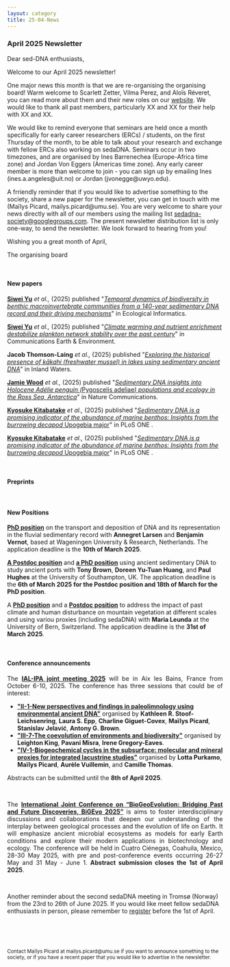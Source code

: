 ```yaml
---
layout: category
title: 25-04-News
---
```


<div class="section">
<h3 class="section-title underline">April 2025 Newsletter</h3>
</div>

<div class="intro">
<p> Dear sed-DNA enthusiasts,</p>

<p>Welcome to our April 2025 newsletter!</p>

<p>One major news this month is that we are re-organising the organising board! Warm welcome to Scarlett Zetter, Vilma Perez, and Aloïs Réveret, you can read more about them and their new roles on our <a href="https://sedadna.github.io/category/board.html">website</a>. We would like to thank all past members, particularly XX and XX for their help with XX and XX. 

<p>We would like to remind everyone that seminars are held once a month specifically for early career researchers (ERCs) / students, on the first Thursday of the month, to be able to talk about your research and exchange with fellow ERCs also working on sedaDNA. Seminars occur in two timezones, and are organised by Ines Barrenechea (Europe-Africa time zone) and Jordan Von Eggers (Americas time zone). Any early career member is more than welcome to join - you can sign up by emailing Ines (ines.a.angeles@uit.no) or Jordan (jvonegge@uwyo.edu).</p>

<p>A frriendly reminder that if you would like to advertise something to the society, share a new paper for the newsletter, you can get in touch with me (Maïlys Picard, mailys.picard@umu.se). You are very welcome to share your news directly with all of our members using the mailing list <a href="mailto:sedadna-society@googlegroups.com">sedadna-society@googlegroups.com</a>. The present newsletter distribution list is only one-way, to send the newsletter. We look forward to hearing from you!</p>

<p>Wishing you a great month of April,</p>
<p>The organising board</p>
 

<br>
<div class="intro">
<h4 class="section-title underline">New papers</h4>

<p><a href="https://www.researchgate.net/profile/Siwei-Yu-2" target="_blank"><b>Siwei Yu</b></a> <i> et al.,</i> (2025) published "<a href="https://doi.org/10.1016/j.ecoinf.2025.103119" target="_blank"><u><i>Temporal dynamics of biodiversity in benthic macroinvertebrate communities from a 140-year sedimentary DNA record and their driving mechanisms</i></u></a>" in Ecological Informatics.</p>

<p><a href="https://www.researchgate.net/profile/Siwei-Yu-2" target="_blank"><b>Siwei Yu</b></a> <i> et al.,</i> (2025) published "<a href="https://doi.org/10.1038/s43247-025-02206-3" target="_blank"><u><i>Climate warming and nutrient enrichment destabilize plankton network stability over the past century</i></u></a>" in Communications Earth & Environment.</p>

<p><b>Jacob Thomson-Laing</b><i> et al.,</i> (2025) published "<a href="https://doi.org/10.1080/20442041.2025.2475685" target="_blank"><u><i>Exploring the historical presence of kākahi (freshwater mussel) in lakes using sedimentary ancient DNA</i></u></a>" in Inland Waters.</p>

<p><a href="https://www.researchgate.net/profile/Jamie-Wood-5" target="_blank"><b>Jamie Wood</b></a> <i> et al.,</i> (2025) published "<a href="https://doi.org/10.1038/s41467-025-56925-4" target="_blank"><u><i>Sedimentary DNA insights into Holocene Adélie penguin (</i>Pygoscelis adeliae<i>) populations and ecology in the Ross Sea, Antarctica</i></u></a>" in Nature Communications.</p>

<p><a href="https://www.researchgate.net/profile/Siwei-Yu-2" target="_blank"><b>Kyosuke Kitabatake</b></a> <i> et al.,</i> (2025) published "<a href="https://doi.org/10.1371/journal.pone.0318235" target="_blank"><u><i>Sedimentary DNA is a promising indicator of the abundance of marine benthos: Insights from the burrowing decapod </i>Upogebia major</u></a>" in PLoS ONE .</p>

<p><a href="https://www.researchgate.net/profile/Siwei-Yu-2" target="_blank"><b>Kyosuke Kitabatake</b></a> <i> et al.,</i> (2025) published "<a href="https://doi.org/10.1371/journal.pone.0318235" target="_blank"><u><i>Sedimentary DNA is a promising indicator of the abundance of marine benthos: Insights from the burrowing decapod </i>Upogebia major</u></a>" in PLoS ONE .</p>






<br>

<div class="intro">
<h4 class="section-title underline">Preprints</h4>



 
<br>
<div class="intro">
<h4 class="section-title underline">New Positions</h4> 
    
<p><a href="https://www.wur.nl/nl/vacature/phd-position-sedimentary-ancient-dna-sedadna-as-a-robust-tool-for-river-science.htm" target="_blank"><b>PhD position</b></a> on the transport and deposition of DNA and its representation in the fluvial sedimentary record with <b>Annegret Larsen</b> and <b>Benjamin Vernot</b>, based at Wageningen University & Research, Netherlands. The application deadline is the <b>10th of March 2025</b>.</p>

<p><a href="https://jobs.soton.ac.uk/Vacancy.aspx?ref=3002725WR" target="_blank"><b>A Postdoc position</b></a> and <a href="https://www.findaphd.com/phds/project/the-palaeoecology-and-sedadna-of-ancient-ports/?p181593" target="_blank"><b>a PhD position</b></a> using ancient sedimentary DNA to study ancient ports with <b>Tony Brown</b>, <b>Doreen Yu-Tuan Huang</b>, and <b>Paul Hughes</b> at the University of Southampton, UK. The application deadline is the <b>6th of March 2025 for the Postdoc position and 18th of March for the PhD position</b>.</p>

<p>A <a href="https://euraxess.ec.europa.eu/jobs/314957" target="_blank"><b>PhD position</b></a> and a <a href="https://euraxess.ec.europa.eu/jobs/314958" target="_blank"><b>Postdoc position</b></a> to address the impact of past climate and human disturbance on mountain vegetation at different scales and using variou proxies (including sedaDNA) with <b>Maria Leunda</b> at the University of Bern, Switzerland. The application deadline is the <b>31st of March 2025</b>.</p>


<br>

<div class="intro">
<h4 class="section-title underline">Conference announcements</h4>   


 
<p align="justify">The <a href="https://ialipa-2025.sciencesconf.org/resource/page/id/43" target="_blank"><b>IAL-IPA joint meeting 2025</b></a> will be in Aix les Bains, France from October 6-10, 2025. The conference has three sessions that could be of interest: 
   <ul>
  <li><a href="https://ialipa-2025.sciencesconf.org/resource/page/id/11" target="_blank"><b> "II-1-New perspectives and findings in paleolimnology using environmental ancient DNA"</b></a> organised by <b>Kathleen R. Stoof-Leichsenring</b>, <b>Laura S. Epp</b>, <b>Charline Giguet-Covex</b>, <b>Maïlys Picard</b>, <b>Stanislav Jelavić</b>, <b>Antony G. Brown</b>.</li>
    <li><a href="https://ialipa-2025.sciencesconf.org/resource/page/id/20" target="_blank"><b> "III-7-The coevolution of environments and biodiversity"</b></a> organised by <b>Leighton King</b>, <b>Pavani Misra</b>, <b>Irene Gregory-Eaves</b>.</li>
  <li>  <a href="https://ialipa-2025.sciencesconf.org/resource/page/id/22" target="_blank"><b> "IV-1-Biogeochemical cycles in the subsurface: molecular and mineral proxies for integrated lacustrine studies"</b></a> organised by <b>Lotta Purkamo</b>, <b>Maïlys Picard</b>, <b>Aurèle Vuillemin</b>, and <b>Camille Thomas</b>. </li>
</ul> 
Abstracts can be submitted until the <b>8th of April 2025</b>.
  </p>

 <br>


<p align="justify">The <a href="https://www.iscb.org/bigevo2025/home" target="_blank"><b>International Joint Conference on “BioGeoEvolution: Bridging Past and Future Discoveries, BiGEvo 2025”</b></a> is aims to foster interdisciplinary discussions and collaborations that deepen our understanding of the interplay between geological processes and the evolution of life on Earth. It will emphasize ancient microbial ecosystems as models for early Earth conditions and explore their modern applications in biotechnology and ecology. The conference will be held in Cuatro Ciénegas, Coahuila, Mexico, 28-30 May 2025, with pre and post-conference events occurring 26-27 May and 31 May - June 1. <b> Abstract submission closes the 1st of April 2025</b>.</p>

<br>


<p> Another reminder about the second sedaDNA meeting in Tromsø (Norway) from the 23rd to 26th of June 2025. If you would like meet fellow sedaDNA enthusiasts in person, please remember to <a href="https://nordicsocietyoikos.glueup.com/event/2nd-sedadna-scientific-society-conference-125115/home.html">register</a> before the 1st of April. </p>


<br>
<br>
<br>

<p><small>Contact Maïlys Picard at mailys.picard@umu.se if you want to announce something to the society, or if you have a recent paper that you would like to advertise in the newsletter.</small></p>

